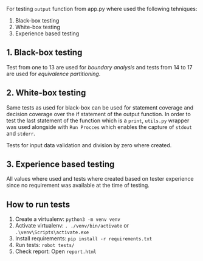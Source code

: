 For testing `output` function from app.py where used the following tehniques:
1. Black-box testing
2. White-box testing
3. Experience based testing

## 1. Black-box testing

Test from one to 13 are used for *boundary analysis* and tests from 14 to 17 are used for *equivalence partitioning*.

## 2. White-box testing

Same tests as used for black-box can be used for statement coverage and decision coverage over the if statement of the output function.
In order to test the last statement of the function which is a `print`, `utils.py` wrapper was used alongside with `Run Procces` which enables the capture of `stdout` and `stderr`.

Tests for input data validation and division by zero where created.

## 3. Experience based testing

All values where used and tests where created based on tester experience since no requirement was available at the time of testing.

## How to run tests

1. Create a virtualenv: `python3 -m venv venv`
2. Activate virtualenv: `. ./venv/bin/activate` or `.\venv\Scripts\activate.exe`
3. Install requirements: `pip install -r requirements.txt`
4. Run tests: `robot tests/`
5. Check report: Open `report.html`